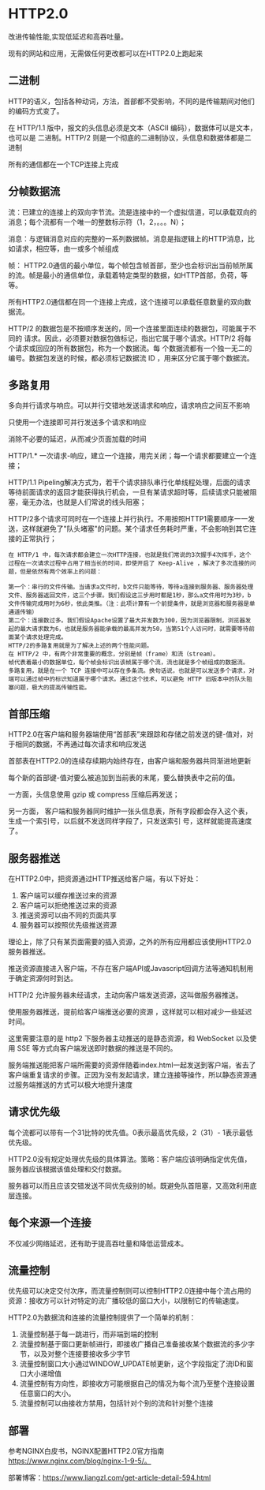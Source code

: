 # HTTP2.0

改进传输性能,实现低延迟和高吞吐量。

现有的网站和应用，无需做任何更改都可以在HTTP2.0上跑起来

## 二进制

HTTP的语义，包括各种动词，方法，首部都不受影响，不同的是传输期间对他们的编码方式变了。

在 HTTP/1.1 版中，报文的头信息必须是文本（ASCII 编码），数据体可以是文本，也可以是 二进制。HTTP/2 则是一个彻底的二进制协议，头信息和数据体都是二进制

所有的通信都在一个TCP连接上完成

## 分帧数据流

流：已建立的连接上的双向字节流。流是连接中的一个虚拟信道，可以承载双向的消息；每个流都有一个唯一的整数标示符（1，2，。。。N）；

消息：与逻辑消息对应的完整的一系列数据帧。消息是指逻辑上的HTTP消息，比如请求，相应等，由一或多个帧组成

帧： HTTP2.0通信的最小单位，每个帧包含帧首部，至少也会标识出当前帧所属的流。帧是最小的通信单位，承载着特定类型的数据，如HTTP首部，负荷，等等。

所有HTTP2.0通信都在同一个连接上完成，这个连接可以承载任意数量的双向数据流。

HTTP/2 的数据包是不按顺序发送的，同一个连接里面连续的数据包，可能属于不同的 请求。因此，必须要对数据包做标记，指出它属于哪个请求。HTTP/2 将每个请求或回应的所有数据包，称为一个数据流。每 个数据流都有一个独一无二的编号。数据包发送的时候，都必须标记数据流 ID ，用来区分它属于哪个数据流。

## 多路复用

多向并行请求与响应。可以并行交错地发送请求和响应，请求响应之间互不影响

只使用一个连接即可并行发送多个请求和响应

消除不必要的延迟，从而减少页面加载的时间

HTTP/1.* 一次请求-响应，建立一个连接，用完关闭；每一个请求都要建立一个连接；

HTTP/1.1 Pipeling解决方式为，若干个请求排队串行化单线程处理，后面的请求等待前面请求的返回才能获得执行机会，一旦有某请求超时等，后续请求只能被阻塞，毫无办法，也就是人们常说的线头阻塞；

HTTP/2多个请求可同时在一个连接上并行执行。不用按照HTTP1需要顺序一一发送，这样就避免了"队头堵塞"的问题。某个请求任务耗时严重，不会影响到其它连接的正常执行；

```
在 HTTP/1 中，每次请求都会建立一次HTTP连接，也就是我们常说的3次握手4次挥手，这个过程在一次请求过程中占用了相当长的时间，即使开启了 Keep-Alive ，解决了多次连接的问题，但是依然有两个效率上的问题：

第一个：串行的文件传输。当请求a文件时，b文件只能等待，等待a连接到服务器、服务器处理文件、服务器返回文件，这三个步骤。我们假设这三步用时都是1秒，那么a文件用时为3秒，b文件传输完成用时为6秒，依此类推。（注：此项计算有一个前提条件，就是浏览器和服务器是单通道传输）
第二个：连接数过多。我们假设Apache设置了最大并发数为300，因为浏览器限制，浏览器发起的最大请求数为6，也就是服务器能承载的最高并发为50，当第51个人访问时，就需要等待前面某个请求处理完成。
HTTP/2的多路复用就是为了解决上述的两个性能问题。
在 HTTP/2 中，有两个非常重要的概念，分别是帧（frame）和流（stream）。
帧代表着最小的数据单位，每个帧会标识出该帧属于哪个流，流也就是多个帧组成的数据流。
多路复用，就是在一个 TCP 连接中可以存在多条流。换句话说，也就是可以发送多个请求，对端可以通过帧中的标识知道属于哪个请求。通过这个技术，可以避免 HTTP 旧版本中的队头阻塞问题，极大的提高传输性能。
```

## 首部压缩

HTTP2.0在客户端和服务器端使用“首部表”来跟踪和存储之前发送的键-值对，对于相同的数据，不再通过每次请求和响应发送

首部表在HTTP2.0的连续存续期内始终存在，由客户端和服务器共同渐进地更新

每个新的首部键-值对要么被追加到当前表的末尾，要么替换表中之前的值。

一方面，头信息使用 gzip 或 compress 压缩后再发送；

另一方面， 客户端和服务器同时维护一张头信息表，所有字段都会存入这个表，生成一个索引号，以后就不发送同样字段了，只发送索引 号，这样就能提高速度了。

## 服务器推送

在HTTP2.0中，把资源通过HTTP推送给客户端，有以下好处：

  1. 客户端可以缓存推送过来的资源
  2. 客户端可以拒绝推送过来的资源
  3. 推送资源可以由不同的页面共享
  4. 服务器可以按照优先级推送资源

理论上，除了只有某页面需要的插入资源，之外的所有应用都应该使用HTTP2.0服务器推送。

推送资源直接进入客户端，不存在客户端API或Javascript回调方法等通知机制用于确定资源何时到达。

HTTP/2 允许服务器未经请求，主动向客户端发送资源，这叫做服务器推送。

使用服务器推送，提前给客户端推送必要的资源 ，这样就可以相对减少一些延迟时间。

这里需要注意的是 http2 下服务器主动推送的是静态资源，和 WebSocket 以及使用 SSE 等方式向客户端发送即时数据的推送是不同的。

服务端推送能把客户端所需要的资源伴随着index.html一起发送到客户端，省去了客户端重复请求的步骤。正因为没有发起请求，建立连接等操作，所以静态资源通过服务端推送的方式可以极大地提升速度

## 请求优先级

每个流都可以带有一个31比特的优先值。0表示最高优先级，2（31）- 1表示最低优先级。

HTTP2.0没有规定处理优先级的具体算法。策略：客户端应该明确指定优先值，服务器应该根据该值处理和交付数据。

服务器可以而且应该交错发送不同优先级别的帧。既避免队首阻塞，又高效利用底层连接。

## 每个来源一个连接

不仅减少网络延迟，还有助于提高吞吐量和降低运营成本。

## 流量控制

优先级可以决定交付次序，而流量控制则可以控制HTTP2.0连接中每个流占用的资源：接收方可以针对特定的流广播较低的窗口大小，以限制它的传输速度。

HTTP2.0为数据流和连接的流量控制提供了一个简单的机制：

  1. 流量控制基于每一跳进行，而非端到端的控制
  2. 流量控制基于窗口更新帧进行，即接收广播自己准备接收某个数据流的多少字节，以及对整个连接要接收多少字节
  3. 流量控制窗口大小通过WINDOW_UPDATE帧更新，这个字段指定了流ID和窗口大小递增值
  4. 流量控制有方向性，即接收方可能根据自己的情况为每个流乃至整个连接设置任意窗口的大小。
  5. 流量控制可以由接收方禁用，包括针对个别的流和针对整个连接

## 部署

参考NGINX白皮书，NGINX配置HTTP2.0官方指南 <https://www.nginx.com/blog/nginx-1-9-5/。>

部署博客：<https://www.liangzl.com/get-article-detail-594.html>
